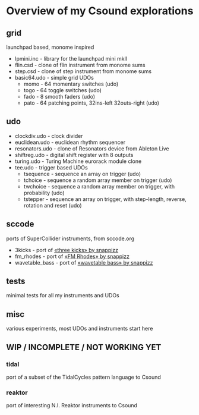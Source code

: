 #  Overview of my Csound explorations

## grid

launchpad based, monome inspired

- lpmini.inc - library for the launchpad mini mkII
- flin.csd - clone of flin instrument from monome sums
- step.csd - clone of step instrument from monome sums
- basic64.udo - simple grid UDOs
  - momo - 64 momentary switches (udo)
  - togo - 64 toggle switches (udo)
  - fado - 8 smooth faders (udo)
  - pato - 64 patching points, 32ins-left 32outs-right (udo)

## udo

- clockdiv.udo - clock divider
- euclidean.udo - euclidean rhythm sequencer
- resonators.udo - clone of Resonators device from Ableton Live
- shiftreg.udo - digital shift register with 8 outputs
- turing.udo - Turing Machine eurorack module clone
- tee.udo - trigger based UDOs
  - tsequence - sequence an array on trigger (udo)
  - tchoice - sequence a random array member on trigger (udo) 
  - twchoice - sequence a random array member on trigger, with probability (udo)
  - tstepper - sequence an array on trigger, with step-length, reverse, rotation and reset (udo) 

## sccode

ports of SuperCollider instruments, from sccode.org

- 3kicks - port of [«three kicks» by snappizz](http://sccode.org/1-57g)
- fm\_rhodes - port of [«FM Rhodes» by snappizz](http://sccode.org/1-522)
- wavetable\_bass - port of [«wavetable bass» by snappizz](http://sccode.org/1-57b)

## tests
minimal tests for all my instruments and UDOs

## misc
various experiments, most UDOs and instruments start here

## WIP / INCOMPLETE / NOT WORKING YET

### tidal
port of a subset of the TidalCycles pattern language to Csound

### reaktor
port of interesting N.I. Reaktor instruments to Csound
